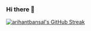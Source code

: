### Hi there 👋

  <a href="https://github.com/DenverCoder1/github-readme-streak-stats"><img alt="arihantbansal's GitHub Streak" src="https://github-readme-streak-stats.herokuapp.com/?user=arihantbansal&theme=prussian" /></a>
<!--
**abhinavtripathy/abhinavtripathy** is a ✨ _special_ ✨ repository because its `README.md` (this file) appears on your GitHub profile.

Here are some ideas to get you started:

- 🔭 I’m currently working on ...
- 🌱 I’m currently learning ...
- 👯 I’m looking to collaborate on ...
- 🤔 I’m looking for help with ...
- 💬 Ask me about ...
- 📫 How to reach me: ...
- 😄 Pronouns: ...
- ⚡ Fun fact: ...
-->
<!-- 
I am junior at [UMass Amherst](https://www.umass.edu/) where I am pursuing my interest of technolgy.  
-->
